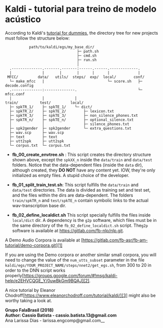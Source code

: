 # Kaldi - tutorial para treino de modelo acústico

According to Kaldi's [tutorial for dummies](http://kaldi-asr.org/doc/kaldi_for_dummies.html),
the directory tree for new projects must follow the structure below:

```
           path/to/kaldi/egs/my_base_dir/
                                 ├─ path.sh
                                 ├─ cmd.sh
                                 ├─ run.sh
                                 │ 
  .--------------.-------.-------:------.------.-------------.
  |              |       |       |      |      |             |
 MFCC/         data/   utils/  steps/  exp/  local/        conf/
  └─ make_mfcc   |                             └─ score.sh   ├─ decode.config
  .--------------:--------------.                            └─ mfcc.conf
  │              │              │
train/          test/         local/
  ├─ spkTR_1/    ├─ spkTE_1/    └─ dict/
  ├─ spkTR_2/    ├─ spkTE_2/        ├─ lexicon.txt
  ├─ spkTR_3/    ├─ spkTE_3/        ├─ non_silence_phones.txt
  ├─ spkTR_n/    ├─ spkTE_n/        ├─ optional_silence.txt
  │              │                  ├─ silence_phones.txt
  ├─ spk2gender  ├─ spk2gender      └─ extra_questions.txt
  ├─ wav.scp     ├─ wav.scp            
  ├─ text        ├─ text               
  ├─ utt2spk     ├─ utt2spk            
  └─ corpus.txt  └─ corpus.txt         
```

* __fb\_00\_create\_envtree.sh__ :
This script creates the directory structure shown above, except the `spkXX_n`
inside the `data/train` and `data/test` folders. Notice that the data-dependent
files (inside the `data` dir), although created, they __DO NOT__ have any
content yet. IOW, they're only initialized as empty files. A stupid choice of
the developer.

* __fb\_01\_split\_train\_test.sh__:
This script fulfills the `data/train` and `data/test` directories. The data is
divided as training set and test set, and the files within the dirs are
data-dependent. The folders `train/spkTR_n` and `test/spkTE_n` contain
symbolic links to the actual wav-transcription base dir.

* __fb\_02\_define\_localdict.sh__
This script specially fulfills the files inside `local/dict` dir. A dependency
is the `g2p` software, which files must be in the same directory of the `fb_02_define_localdict.sh` script. 
The`g2p` software is available at https://gitlab.com/fb-nlp/nlp.git.

A Demo Audio Corpora is available at [https://gitlab.com/fb-asr/fb-am-tutorial/demo-corpora.git][1]   

If you are using the Demo corpora or another similar small corpora, you will need to change the value of the `num_utts_subset` parameter in the file `kaldi/egs/YOUR_PROJECT_NAME/steps/nnet2/get_egs.sh`, from 300 to 20 in order to the DNN script works properly[https://groups.google.com/forum/#!msg/kaldi-help/e2EHVCQGE_Y/0uwBkGm9BQAJ][2].   



A nice tutorial by Eleanor Chodroff[https://www.eleanorchodroff.com/tutorial/kaldi/][3]
might also be worthy taking a look at.

__Grupo FalaBrasil (2018)__   
__Author: Cassio Batista - cassio.batista.13@gmail.com__   
       Ana Larissa Dias - larissa.engcomp@gmail.com__    

